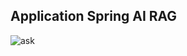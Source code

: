 ## Application Spring AI RAG 

![ask](https://github.com/user-attachments/assets/0658fa53-e14e-4de2-a415-a14064860d8d)

